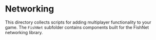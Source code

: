 # Networking

This directory collects scripts for adding multiplayer functionality to your game. The `FishNet` subfolder contains components built for the FishNet networking library.
